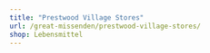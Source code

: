 ```yaml
---
title: "Prestwood Village Stores"
url: /great-missenden/prestwood-village-stores/
shop: Lebensmittel
---
```

